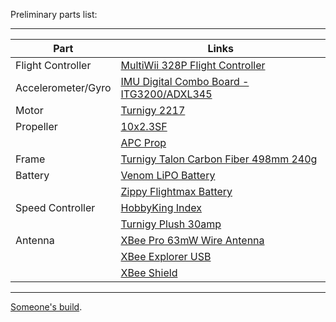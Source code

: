 Preliminary parts list:

---

| Part | Links |
| ------------- | ------------- |
| Flight Controller | [MultiWii 328P Flight Controller](http://www.hobbyking.com/hobbyking/store/__27033__multiwii_328p_flight_controller_w_ftdi_dsm2_port.html) |
| Accelerometer/Gyro | [IMU Digital Combo Board - ITG3200/ADXL345](https://www.sparkfun.com/products/10121) |
| Motor | [Turnigy 2217](http://www.hobbyking.com/hobbyking/store/uh_viewItem.asp?idProduct=5691)
| Propeller | [10x2.3SF](http://www.apcprop.com/ProductDetails.asp?ProductCode=LP10038SF)
| | [APC Prop](http://www.apcprop.com/pindex.asp) |
| Frame | [Turnigy Talon Carbon Fiber 498mm 240g](http://www.hobbyking.com/hobbyking/store/__22397__Turnigy_Talon_Carbon_Fiber_Quadcopter_Frame.html) |
| Battery | [Venom LiPO Battery](http://www.amazon.com/gp/product/B002QE3AVE) |
| | [Zippy Flightmax Battery](http://www.hobbyking.com/hobbyking/store/uh_viewItem.asp?idProduct=7634) |
| Speed Controller | [HobbyKing Index](http://www.hobbyking.com/hobbyking/store/uh_listCategoriesAndProducts.asp?idCategory=61) |
| | [Turnigy Plush 30amp](http://www.hobbyking.com/hobbyking/store/uh_viewItem.asp?idProduct=2164) |
| Antenna | [XBee Pro 63mW Wire Antenna](https://www.sparkfun.com/products/10421) |
| | [XBee Explorer USB](https://www.sparkfun.com/products/8687)
| | [XBee Shield](https://www.sparkfun.com/products/10854) |

---

[Someone's build](http://aeroquad.com/showthread.php?1655-Quadcopter-build).
